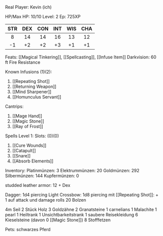 Real Player: Kevin (ich)

HP/Max HP: 10/10
Level: 2
Ep: 725XP

| STR | DEX | CON | INT | WIS | CHA |
| :-: | :-: | :-: | :-: | :-: | :-: |
|  8  | 14  | 14  | 16  | 13  | 12  |
| -1  | +2  | +2  | +3  | +1  | +1  |

Feats:
[[Magical Tinkering]], [[Spellcasting]], [[Infuse Item]]
Darkvision: 60 ft
Fire Resistance

Known Infusions (1)(2):
1. [[Repeating Shot]]
2. [[Returning Weapon]]
3. [[Mind Sharpener]]
4. [[Homunculus Servant]]

Cantrips:
1. [[Mage Hand]]
2. [[Magic Stone]]
3. [[Ray of Frost]]

Spells Level 1:
Slots: (0)(0)
1. [[Cure Wounds]]
2. [[Catapult]]
3. [[Snare]]
4. [[Absorb Elements]]

Inventory:
Platinmünzen: 3
Elektrummünzen: 20
Goldmünzen: 292
Silbermünzen: 144
Kupfermünzen: 0

studded leather armor: 12 + Dex

Dagger: 1d4 piercing
Light Crossbow: 1d8 piercing
mit [[Repeating Shot]]: + 1 auf attack und damage rolls
20 Bolzen

4m Seil
2 Stück Holz
3 Goldzähne
2 Granatsteine
1 carnelians
1 Malachite
1 pearl
1 Heiltrank
1 Unsichtbarkeitstrank
1 saubere Reisekleidung
6 Kieselsteine (davon 0 [[Magic Stone]])
8 Stofffetzen

Pets:
schwarzes Pferd